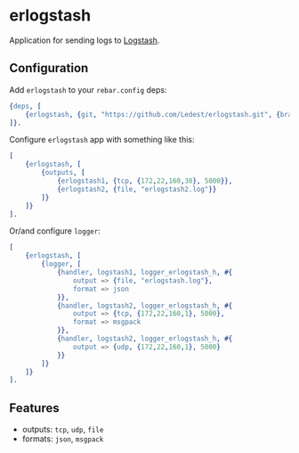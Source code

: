 # erlogstash

Application for sending logs to [Logstash][logstash].

## Configuration

Add `erlogstash` to your `rebar.config` deps:

``` erlang
{deps, [
    {erlogstash, {git, "https://github.com/Ledest/erlogstash.git", {branch, "master"}}}
]}.
```

Configure `erlogstash` app with something like this:

``` erlang
[
    {erlogstash, [
        {outputs, [
            {erlogstash1, {tcp, {172,22,160,38}, 5000}},
            {erlogstash2, {file, "erlogstash2.log"}}
        ]}
    ]}
].
```

Or/and configure `logger`:

```erlang
[
    {erlogstash, [
        {logger, [
            {handler, logstash1, logger_erlogstash_h, #{
                output => {file, "erlogstash.log"},
                format => json
            }},
            {handler, logstash2, logger_erlogstash_h, #{
                output => {tcp, {172,22,160,1}, 5000},
                format => msgpack
            }},
            {handler, logstash2, logger_erlogstash_h, #{
                output => {udp, {172,22,160,1}, 5000}
            }}
        ]}
    ]}
].
```

## Features

  * outputs: `tcp`, `udp`, `file`
  * formats: `json`, `msgpack`

[logstash]: http://logstash.net
